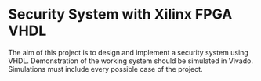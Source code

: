 # Security System with Xilinx FPGA VHDL
The aim of this project is to design and implement a security system using VHDL. Demonstration of the working system should be simulated in Vivado. Simulations must include every possible case of the project.
